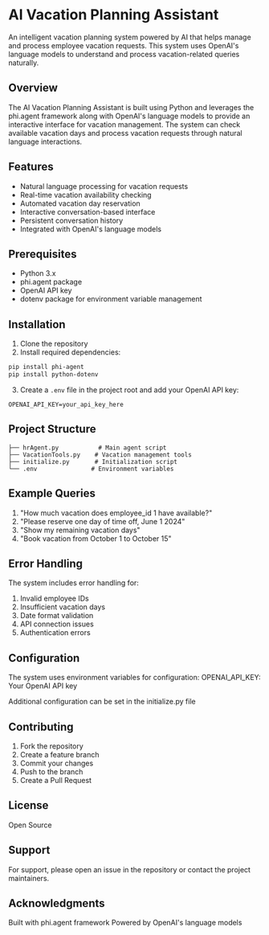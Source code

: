# AI Vacation Planning Assistant

An intelligent vacation planning system powered by AI that helps manage and process employee vacation requests. This system uses OpenAI's language models to understand and process vacation-related queries naturally.

## Overview

The AI Vacation Planning Assistant is built using Python and leverages the phi.agent framework along with OpenAI's language models to provide an interactive interface for vacation management. The system can check available vacation days and process vacation requests through natural language interactions.

## Features

- Natural language processing for vacation requests
- Real-time vacation availability checking
- Automated vacation day reservation
- Interactive conversation-based interface
- Persistent conversation history
- Integrated with OpenAI's language models

## Prerequisites

- Python 3.x
- phi.agent package
- OpenAI API key
- dotenv package for environment variable management

## Installation

1. Clone the repository
2. Install required dependencies:
```bash
pip install phi-agent
pip install python-dotenv
```
3. Create a `.env` file in the project root and add your OpenAI API key:
```plaintext
OPENAI_API_KEY=your_api_key_here
```
## Project Structure

```plaintext
├── hrAgent.py           # Main agent script
├── VacationTools.py    # Vacation management tools
├── initialize.py       # Initialization script
└── .env               # Environment variables
```

## Example Queries
1. "How much vacation does employee_id 1 have available?"
2. "Please reserve one day of time off, June 1 2024"
3. "Show my remaining vacation days"
4. "Book vacation from October 1 to October 15"

## Error Handling
The system includes error handling for:

1. Invalid employee IDs
2. Insufficient vacation days
3. Date format validation
4. API connection issues
5. Authentication errors

## Configuration
The system uses environment variables for configuration:
OPENAI_API_KEY: Your OpenAI API key

Additional configuration can be set in the initialize.py file

## Contributing
1. Fork the repository
2. Create a feature branch
3. Commit your changes
4. Push to the branch
5. Create a Pull Request

## License
Open Source

## Support
For support, please open an issue in the repository or contact the project maintainers.

## Acknowledgments
Built with phi.agent framework
Powered by OpenAI's language models
